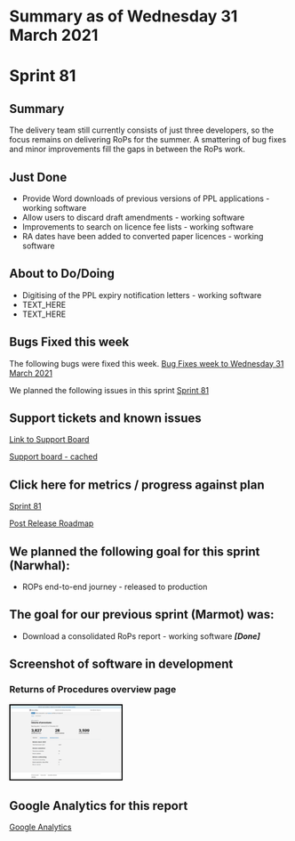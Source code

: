 # Summary as of Wednesday 31 March 2021 

# Sprint 81

## Summary
The delivery team still currently consists of just three developers, so the focus remains on delivering RoPs for the summer. A smattering of bug fixes and minor improvements fill the gaps in between the RoPs work.

## Just Done
* Provide Word downloads of previous versions of PPL applications - working software
* Allow users to discard draft amendments - working software
* Improvements to search on licence fee lists - working software
* RA dates have been added to converted paper licences - working software

## About to Do/Doing
* Digitising of the PPL expiry notification letters - working software
* TEXT_HERE
* TEXT_HERE

## Bugs Fixed this week
The following bugs were fixed this week.
[Bug Fixes week to Wednesday 31 March 2021](graphs/bugs31032021.png)

We planned the following issues in this sprint 
[Sprint 81](graphs/sprint31032021.png)

## Support tickets and known issues
[Link to Support Board](https://collaboration.homeoffice.gov.uk/jira/secure/RapidBoard.jspa?rapidView=1717&selectedIssue=ASSB-253)

[Support board - cached](graphs/supportBoard31032021.png)

## Click here for metrics / progress against plan
[Sprint 81](graphs/progress31032021.png)

[Post Release Roadmap](graphs/roadmap31032021.png)

## We planned the following goal for this sprint (Narwhal):
* ROPs end-to-end journey - released to production

## The goal for our previous sprint (Marmot) was:
* Download a consolidated RoPs report - working software ***[Done]***

## Screenshot of software in development 
### Returns of Procedures overview page
<a href="graphs/proto1_31032021.png"><img src="graphs/proto1_31032021.png" alt="HTML5 Icon" width="200" style="border:2px solid black"></a>
<br>


## Google Analytics for this report
[Google Analytics](graphs/GA31032021.png)

